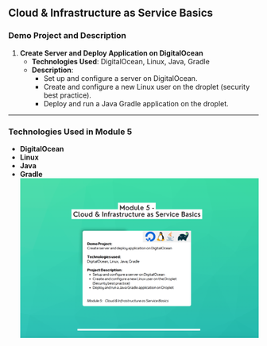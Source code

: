 ## Cloud & Infrastructure as Service Basics
### Demo Project and Description

1. **Create Server and Deploy Application on DigitalOcean**
    - **Technologies Used**: DigitalOcean, Linux, Java, Gradle
    - **Description**:
        - Set up and configure a server on DigitalOcean.
        - Create and configure a new Linux user on the droplet (security best practice).
        - Deploy and run a Java Gradle application on the droplet.

---

### Technologies Used in Module 5
- **DigitalOcean**
- **Linux**
- **Java**
- **Gradle**![Alt text](Module5.png)
